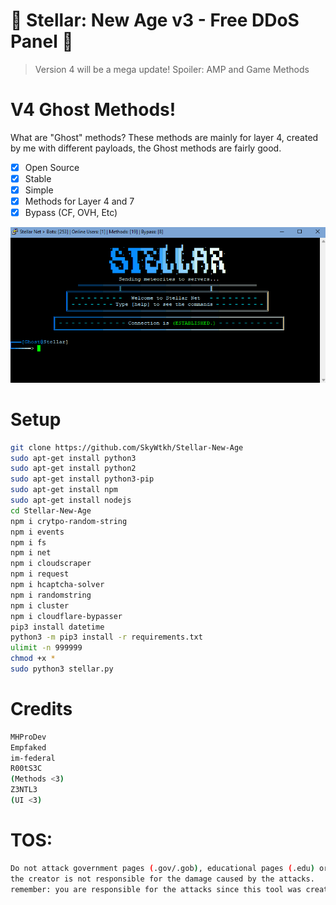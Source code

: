 # 🚀 Stellar: New Age v3 - Free DDoS Panel 🚀
> Version 4 will be a mega update! Spoiler: AMP and Game Methods

# V4 Ghost Methods!
What are "Ghost" methods? These methods are mainly for layer 4, created by me with different payloads, the Ghost methods are fairly good.

- [x] Open Source
- [x] Stable
- [x] Simple
- [x] Methods for Layer 4 and 7
- [x] Bypass (CF, OVH, Etc)  

![GitHub Logo](img.png)

# Setup
```sh
git clone https://github.com/SkyWtkh/Stellar-New-Age
sudo apt-get install python3
sudo apt-get install python2
sudo apt-get install python3-pip
sudo apt-get install npm
sudo apt-get install nodejs
cd Stellar-New-Age
npm i crytpo-random-string
npm i events
npm i fs
npm i net
npm i cloudscraper
npm i request
npm i hcaptcha-solver
npm i randomstring
npm i cluster
npm i cloudflare-bypasser
pip3 install datetime
python3 -m pip3 install -r requirements.txt
ulimit -n 999999
chmod +x *
sudo python3 stellar.py
```

# Credits
```sh
MHProDev
Empfaked
im-federal
R00tS3C
(Methods <3)
Z3NTL3
(UI <3)
```

# TOS:
```sh
Do not attack government pages (.gov/.gob), educational pages (.edu) or the United States Department of Defense (.mil), 
the creator is not responsible for the damage caused by the attacks. 
remember: you are responsible for the attacks since this tool was created for educational purposes
```
